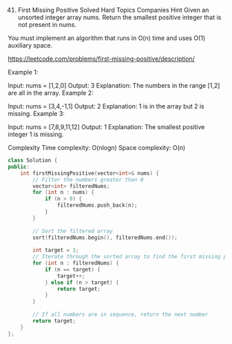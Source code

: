 41. First Missing Positive
Solved
Hard
Topics
Companies
Hint
Given an unsorted integer array nums. Return the smallest positive integer that is not present in nums.

You must implement an algorithm that runs in O(n) time and uses O(1) auxiliary space.

https://leetcode.com/problems/first-missing-positive/description/

 

Example 1:

Input: nums = [1,2,0]
Output: 3
Explanation: The numbers in the range [1,2] are all in the array.
Example 2:

Input: nums = [3,4,-1,1]
Output: 2
Explanation: 1 is in the array but 2 is missing.
Example 3:

Input: nums = [7,8,9,11,12]
Output: 1
Explanation: The smallest positive integer 1 is missing.

Complexity
Time complexity: O(nlogn)
Space complexity: O(n)

```cpp
class Solution {
public:
    int firstMissingPositive(vector<int>& nums) {
        // Filter the numbers greater than 0
        vector<int> filteredNums;
        for (int n : nums) {
            if (n > 0) {
                filteredNums.push_back(n);
            }
        }
        
        // Sort the filtered array
        sort(filteredNums.begin(), filteredNums.end());
        
        int target = 1;
        // Iterate through the sorted array to find the first missing positive
        for (int n : filteredNums) {
            if (n == target) {
                target++;
            } else if (n > target) {
                return target;
            }
        }
        
        // If all numbers are in sequence, return the next number
        return target;
    }
};

```
